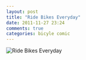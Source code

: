 ```yaml
---
layout: post
title: "Ride Bikes Everyday"
date: 2011-11-27 23:24
comments: true
categories: bicyle comic
---
```


![Ride Bikes Everyday](http://www.explosm.net/db/files/Comics/Rob/gottaStudy.png)

